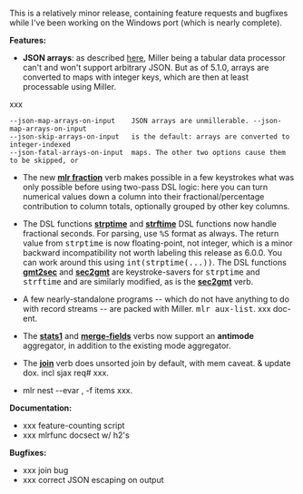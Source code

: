 This is a relatively minor release, containing feature requests and bugfixes while I've been working on the Windows port (which is nearly complete).

**Features:**
* **JSON arrays**: as described [here](http://johnkerl.org/miller-releases/miller-5.1.0/doc/file-formats.html#Tabular_JSON), Miller being a tabular data processor can't and won't support arbitrary JSON. But as of 5.1.0, arrays are converted to maps with integer keys, which are then at least processable using Miller.

xxx

```
--json-map-arrays-on-input    JSON arrays are unmillerable. --json-map-arrays-on-input
--json-skip-arrays-on-input   is the default: arrays are converted to integer-indexed
--json-fatal-arrays-on-input  maps. The other two options cause them to be skipped, or
```

* The new [**mlr fraction**](http://johnkerl.org/miller-releases/miller-5.1.0/doc/reference-verbs.html#fraction) verb makes possible in a few keystrokes what was only possible before using two-pass DSL logic: here you can turn numerical values down a column into their fractional/percentage contribution to column totals, optionally grouped by other key columns.

* The DSL functions
[**strptime**](http://johnkerl.org/miller-releases/miller-5.1.0/doc/reference-dsl.html#strptime) and
[**strftime**](http://johnkerl.org/miller-releases/miller-5.1.0/doc/reference-dsl.html#strftime) DSL functions now
handle fractional seconds. For parsing, use <tt>%S</tt> format as always. The return value from <tt>strptime</tt> is now
floating-point, not integer, which is a minor backward incompatibility not worth labeling this release as 6.0.0. You can
work around this using <tt>int(strptime(...))</tt>.  The DSL functions
[**gmt2sec**](http://johnkerl.org/miller-releases/miller-5.1.0/doc/reference-dsl.html#gmt2sec) and
[**sec2gmt**](http://johnkerl.org/miller-releases/miller-5.1.0/doc/reference-dsl.html#sec2gmt) are keystroke-savers for
<tt>strptime</tt> and <tt>strftime</tt> and are similarly modified, as is the
[**sec2gmt**](http://johnkerl.org/miller-releases/miller-5.1.0/doc/reference-verbs.html#sec2gmt) verb.

* A few nearly-standalone programs -- which do not have anything to do with record streams -- are packed with Miller. <tt>mlr aux-list</tt>. xxx doc-ent.

* The
[**stats1**](http://johnkerl.org/miller-releases/miller-5.1.0/doc/reference-verbs.html#stats1) and
[**merge-fields**](http://johnkerl.org/miller-releases/miller-5.1.0/doc/reference-verbs.html#merge-fields) verbs now support an
**antimode** aggregator, in addition to the existing mode aggregator.

* The
[**join**](http://johnkerl.org/miller-releases/miller-5.1.0/doc/reference-verbs.html#join) verb
does unsorted join by default, with mem caveat. & update dox. incl sjax req# xxx.

* mlr nest --evar , -f items xxx.

**Documentation:**
* xxx feature-counting script
* xxx mlrfunc docsect w/ h2's

**Bugfixes:**
* xxx join bug
* xxx correct JSON escaping on output

